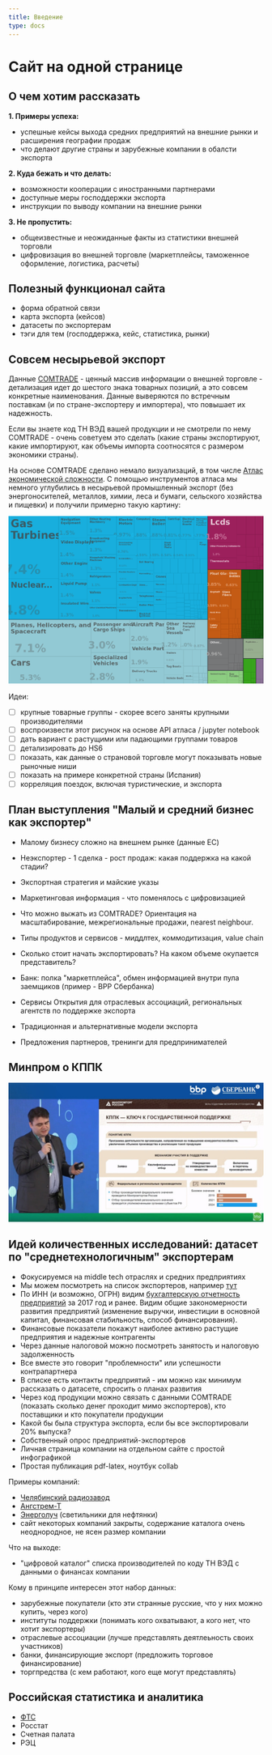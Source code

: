 ```yaml
---
title: Введение
type: docs
---
```


# Сайт на одной странице

## О чем хотим рассказать

**1. Примеры успеха:**

  - успешные кейсы выхода средних предприятий на внешние рынки и расширения географии продаж
  - что делают другие страны и зарубежные компании в обалсти экспорта 

**2. Куда бежать и что делать:**

  - возможности кооперации с иностранными партнерами 
  - доступные меры господдержки экспорта
  - инструкции по выводу компании на внешние рынки 
  
**3. Не пропустить:**

  - общеизвестные и неожиданные факты из статистики внешней торговли
  - цифровизация во внешней торговле (маркетплейсы, таможенное оформление, логистика, расчеты)   

## Полезный функционал сайта

- форма обратной связи
- карта экспорта (кейсов)
- датасеты по экспортерам
- тэги для тем (господдержка, кейс, статистика, рынки)

## Совсем несырьевой экспорт

Данные [COMTRADE](https://comtrade.un.org/) - ценный массив информации о внешней торговле - детализация идет до шестого знака товарных позиций, а это совсем конкретные наименования. Данные 
выверяются по встречным поставкам (и по стране-экспортеру и импортера), что
повышает их надежность. 

Если вы знаете код ТН ВЭД вашей продукции и не смотрели по нему COMTRADE - 
очень советуем это сделать (какие страны экспортируют, какие импортируют, как объемы 
импорта соотносятся с размером экономики страны).  

На основе COMTRADE сделано немало визуализаций, в том числе 
[Атлас экономической сложности](http://atlas.media.mit.edu/zl5b88). С помощью инструментов атласа 
мы немного углубились в несырьевой промышленный экспорт (без энергоносителей, металлов, химии,
леса и бумаги, сельского хозяйства и пищевки) и получили примерно такую картину:

![](map_hs92_export_rus_2017_midtech.png)

Идеи:

- [ ] крупные товарные группы - скорее всего заняты крупными производителями
- [ ] воспроизвести этот рисунок на основе API атласа / jupyter notebook
- [ ] дать вариант с растущими или падающими группами товаров
- [ ] детализировать до HS6
- [ ] показать, как данные о страновой торговле могут показывать новые рыночные ниши
- [ ] показать на примере конкретной страны (Испания)
- [ ] корреляция поездок, включая туристические, и экспорта 

## План выступления "Малый и средний бизнес как экспортер"

- Малому бизнесу сложно на внешнем рынке (данные EC)

- Неэкспортер - 1 сделка - рост продаж: какая поддержка на какой стадии? 

- Экспортная стратегия и майские указы 

- Маркетинговая информация - что поменялось с цифровизацией 

- Что можно выжать из COMTRADE? Ориентация на масштабирование, межрегиональные продажи, nearest neighbour. 

- Типы продуктов и сервисов - миддлтех, коммодитизация, value chain

- Сколько стоит начать экспортировать? На каком объеме окупается представитель? 

- Банк: полка "маркетплейса", обмен информацией внутри пула заемщиков (пример - BPP Сбербанка)

- Сервисы Открытия для отраслевых ассоциаций, региональных агентств по поддержке экспорта 

- Традиционная и альтернативные модели экспорта

- Предложения партнеров, тренинги для предпринимателей

## Минпром о КППК

[![](bpp-osmakov.jpg)](https://youtu.be/yALPWLJ66XQ?t=4660)

## Идей количественных исследований: датасет по "среднетехнологичным" экспортерам

- Фокусируемся на middle tech отраслях и средних предприятиях 
- Мы можем посмотреть на список экспортеров, например [тут]( 
http://www.ved.gov.ru/rus_export/russian_exporters/?loc=&doc_type=&search=&sourse=&region=&ogrn=&tnved_values=&okved_values=802%7C862%7C888%7C970%7C985&count=10&start=10)  
- По ИНН (и возможно, ОГРН) видим [бухгалтерскую отчетность предприятий](https://github.com/ru-corporate/sandbox) за 2017 год и ранее. Видим общие закономерности развития предприятий (изменение выручки, инвестиции в основной капитал, финансовая стабильность, способ финансирования). 
- Финансовые показатели покажут наиболее активно растущие предприятия и надежные контрагенты
- Через данные налоговой можно посмотреть занятость и налоговую задолженность
- Все вместе это говорит "проблемности" или успешности контрапартнера
- В списке есть контакты предприятий - им можно как минимум рассказать о датасете, спросить о планах развития
- Через код продукции можно связать с данными COMTRADE (показать сколько денег проходит мимо экспортеров), кто поставщики и кто покупатели продукции
- Какой бы была структура экспорта, если бы все экспортировали 20% выпуска? 
- Собственный опрос предприятий-экспортеров
- Личная страница компании на отдельном сайте с простой инфографикой
- Простая публикация pdf-latex, ноутбук collab

Примеры компаний:

- [Челябинский радиозавод](http://www.ved.gov.ru/rus_export/russian_exporters/?id=49921)
- [Ангстрем-Т](http://www.ved.gov.ru/rus_export/russian_exporters/?id=43164)
- [Энерголуч](http://www.ved.gov.ru/rus_export/russian_exporters/?id=44732) (светильники для нефтянки)
- сайт некоторых компаний закрыты, содержание каталога очень неоднородное, не ясен размер компании 

Что на выходе:

- "цифровой каталог" списка производителей по коду ТН ВЭД с данными о финансах компании

Кому в принципе интересен этот набор данных:

- зарубежные покупатели (кто эти странные русские, что у них можно купить, через кого)
- институты поддержки (понимать кого охватывают, а кого нет, что хотит экспортеры)
- отраслевые ассоциации (лучше представлять деятлеьность своих участников)
- банки, финансирующие экспорт (предложить торговое финансирование)
- торгпредства (с кем работают, кого еще могут представлять)

## Российская статистика и аналитика

- [ФТС](http://www.customs.ru/index.php?option=com_content&view=article&id=13858&Itemid=2095)
- Росстат
- Счетная палата 
- РЭЦ
